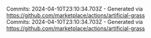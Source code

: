 Commits: 2024-04-10T23:10:34.703Z - Generated via https://github.com/marketplace/actions/artificial-grass
<br>
Commits: 2024-04-10T23:10:34.703Z - Generated via https://github.com/marketplace/actions/artificial-grass
<br>
